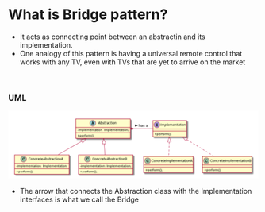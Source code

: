# What is Bridge pattern?

- It acts as connecting point between an abstractin and its implementation.
- One analogy of this pattern is having a universal remote control that works with any TV, even with TVs that are yet to arrive on the market

&nbsp;

### UML

![](img/bridge-uml.png)

- The arrow that connects the Abstraction class with the Implementation interfaces is what we call the Bridge
